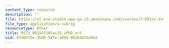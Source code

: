```yaml
---
content_type: resource
description: ''
file: https://ol-ocw-studio-app-qa.s3.amazonaws.com/courses/3-091sc-introduction-to-solid-state-chemistry-fall-2010/97e0976e3bd658fea6950826467be9e2_MIT3_091SCF10lec25_iPOD.vtt
file_type: application/x-subrip
resourcetype: Other
title: MIT3_091SCF10lec25_iPOD.srt
uid: 97e0976e-3bd6-58fe-a695-0826467be9e2
---
```

